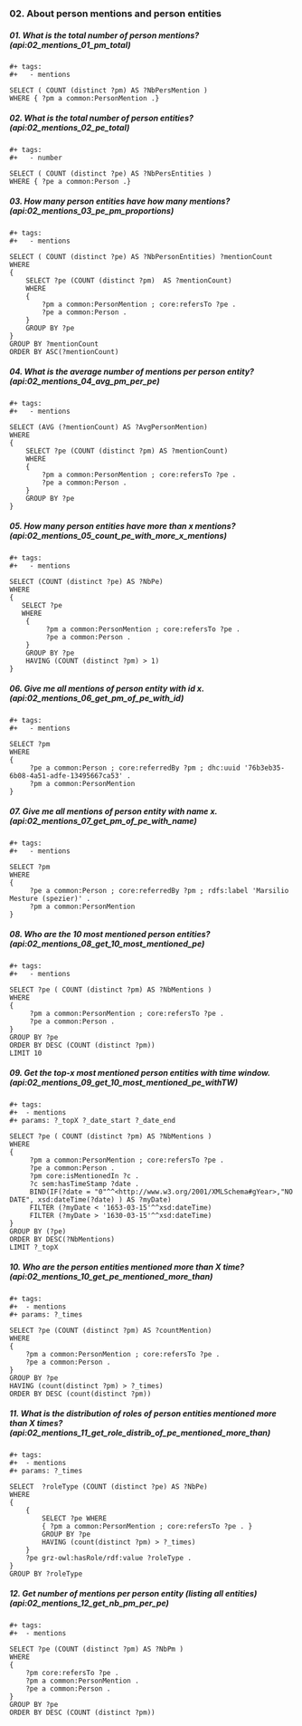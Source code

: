 ### 02. About person mentions and person entities

##### 01. What is the total number of person mentions? (api:02_mentions_01_pm_total)
```sparql
#+ tags:
#+   - mentions

SELECT ( COUNT (distinct ?pm) AS ?NbPersMention )
WHERE { ?pm a common:PersonMention .}
```

##### 02. What is the total number of person entities? (api:02_mentions_02_pe_total)
```sparql
#+ tags:
#+   - number

SELECT ( COUNT (distinct ?pe) AS ?NbPersEntities )
WHERE { ?pe a common:Person .}
```

##### 03. How many person entities have how many mentions? (api:02_mentions_03_pe_pm_proportions)
```sparql
#+ tags:
#+   - mentions

SELECT ( COUNT (distinct ?pe) AS ?NbPersonEntities) ?mentionCount
WHERE
{
	SELECT ?pe (COUNT (distinct ?pm)  AS ?mentionCount)
	WHERE
	{
	    ?pm a common:PersonMention ; core:refersTo ?pe .
	    ?pe a common:Person .
	}
	GROUP BY ?pe
}
GROUP BY ?mentionCount
ORDER BY ASC(?mentionCount)
```

##### 04. What is the average number of mentions per person entity? (api:02_mentions_04_avg_pm_per_pe)
```sparql
#+ tags:
#+   - mentions

SELECT (AVG (?mentionCount) AS ?AvgPersonMention)
WHERE
{
    SELECT ?pe (COUNT (distinct ?pm) AS ?mentionCount)
    WHERE
    {
        ?pm a common:PersonMention ; core:refersTo ?pe .
        ?pe a common:Person .
    }
    GROUP BY ?pe
}
```

##### 05. How many person entities have more than x mentions? (api:02_mentions_05_count_pe_with_more_x_mentions)
```sparql
#+ tags:
#+   - mentions

SELECT (COUNT (distinct ?pe) AS ?NbPe)
WHERE
{
   SELECT ?pe
   WHERE
    {
         ?pm a common:PersonMention ; core:refersTo ?pe .
         ?pe a common:Person .
    }
    GROUP BY ?pe
    HAVING (COUNT (distinct ?pm) > 1)
}
```

##### 06.  Give me all mentions of person entity with id x. (api:02_mentions_06_get_pm_of_pe_with_id)
```sparql
#+ tags:
#+   - mentions

SELECT ?pm
WHERE
{
     ?pe a common:Person ; core:referredBy ?pm ; dhc:uuid '76b3eb35-6b08-4a51-adfe-13495667ca53' .
     ?pm a common:PersonMention
}
```

##### 07. Give me all mentions of person entity with name x. (api:02_mentions_07_get_pm_of_pe_with_name)
```sparql
#+ tags:
#+   - mentions

SELECT ?pm
WHERE
{
     ?pe a common:Person ; core:referredBy ?pm ; rdfs:label 'Marsilio Mesture (spezier)' .
     ?pm a common:PersonMention
}
```

##### 08. Who are the 10 most mentioned person entities? (api:02_mentions_08_get_10_most_mentioned_pe)
```sparql
#+ tags:
#+   - mentions

SELECT ?pe ( COUNT (distinct ?pm) AS ?NbMentions )
WHERE
{
     ?pm a common:PersonMention ; core:refersTo ?pe .
     ?pe a common:Person .
}
GROUP BY ?pe
ORDER BY DESC (COUNT (distinct ?pm))
LIMIT 10
```

##### 09. Get the top-x most mentioned person entities with time window. (api:02_mentions_09_get_10_most_mentioned_pe_withTW)
```sparql
#+ tags:
#+	- mentions
#+ params: ?_topX ?_date_start ?_date_end

SELECT ?pe ( COUNT (distinct ?pm) AS ?NbMentions )
WHERE
{
     ?pm a common:PersonMention ; core:refersTo ?pe .
     ?pe a common:Person .
     ?pm core:isMentionedIn ?c .
     ?c sem:hasTimeStamp ?date .
     BIND(IF(?date = "0"^^<http://www.w3.org/2001/XMLSchema#gYear>,"NO DATE", xsd:dateTime(?date) ) AS ?myDate)
     FILTER (?myDate < '1653-03-15'^^xsd:dateTime)
     FILTER (?myDate > '1630-03-15'^^xsd:dateTime)
}
GROUP BY (?pe)
ORDER BY DESC(?NbMentions)
LIMIT ?_topX
```

##### 10. Who are the person entities mentioned more than X time? (api:02_mentions_10_get_pe_mentioned_more_than)
```sparql
#+ tags:
#+	- mentions
#+ params: ?_times

SELECT ?pe (COUNT (distinct ?pm) AS ?countMention)
WHERE
{
	?pm a common:PersonMention ; core:refersTo ?pe .
	?pe a common:Person .
}
GROUP BY ?pe
HAVING (count(distinct ?pm) > ?_times)
ORDER BY DESC (count(distinct ?pm))
```

##### 11. What is the distribution of roles of person entities mentioned more than X times? (api:02_mentions_11_get_role_distrib_of_pe_mentioned_more_than)
```sparql
#+ tags:
#+	- mentions
#+ params: ?_times

SELECT  ?roleType (COUNT (distinct ?pe) AS ?NbPe)
WHERE
{
	{
	    SELECT ?pe WHERE
	    { ?pm a common:PersonMention ; core:refersTo ?pe . }
	    GROUP BY ?pe
	    HAVING (count(distinct ?pm) > ?_times)
	}
	?pe grz-owl:hasRole/rdf:value ?roleType .
}
GROUP BY ?roleType
```

##### 12. Get number of mentions per person entity (listing all entities) (api:02_mentions_12_get_nb_pm_per_pe)
```sparql
#+ tags:
#+	- mentions

SELECT ?pe (COUNT (distinct ?pm) AS ?NbPm )
WHERE
{
    ?pm core:refersTo ?pe .
    ?pm a common:PersonMention .
    ?pe a common:Person .
}
GROUP BY ?pe
ORDER BY DESC (COUNT (distinct ?pm))
```

